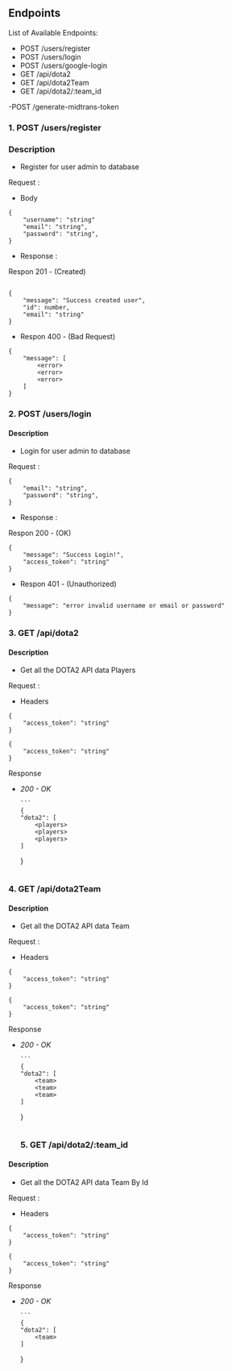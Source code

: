 ## Endpoints

List of Available Endpoints:

- POST /users/register
- POST /users/login
- POST /users/google-login
- GET /api/dota2
- GET /api/dota2Team
- GET /api/dota2/:team_id

-POST /generate-midtrans-token

### 1. POST /users/register

### Description

- Register for user admin to database

Request :

- Body

```
{
    "username": "string"
    "email": "string",
    "password": "string",
}
```

- Response :

Respon 201 - (Created)

```

{
    "message": "Success created user",
    "id": number,
    "email": "string"
}
```

- Respon 400 - (Bad Request)

```
{
    "message": [
        <error>
        <error>
        <error>
    ]
}
```

### 2. POST /users/login

#### Description

- Login for user admin to database

Request :

```
{
    "email": "string",
    "password": "string",
}
```

- Response :

Respon 200 - (OK)

```
{
    "message": "Success Login!",
    "access_token": "string"
}
```

- Respon 401 - (Unauthorized)

```
{
    "message": "error invalid username or email or password"
}
```

### 3. GET /api/dota2

#### Description

- Get all the DOTA2 API data Players

Request :

- Headers

```
{
    "access_token": "string"
}
```

```
{
    "access_token": "string"
}
```

Response

- _200 - OK_

      ```
      {
      "dota2": [
          <players>
          <players>
          <players>
      ]

  }

  ```

  ```

### 4. GET /api/dota2Team

#### Description

- Get all the DOTA2 API data Team

Request :

- Headers

```
{
    "access_token": "string"
}
```

```
{
    "access_token": "string"
}
```

Response

- _200 - OK_

      ```
      {
      "dota2": [
          <team>
          <team>
          <team>
      ]

  }

  ```

  ```

  ### 5. GET /api/dota2/:team_id

#### Description

- Get all the DOTA2 API data Team By Id

Request :

- Headers

```
{
    "access_token": "string"
}
```

```
{
    "access_token": "string"
}
```

Response

- _200 - OK_

      ```
      {
      "dota2": [
          <team>
      ]

  }

  ```

  ```
